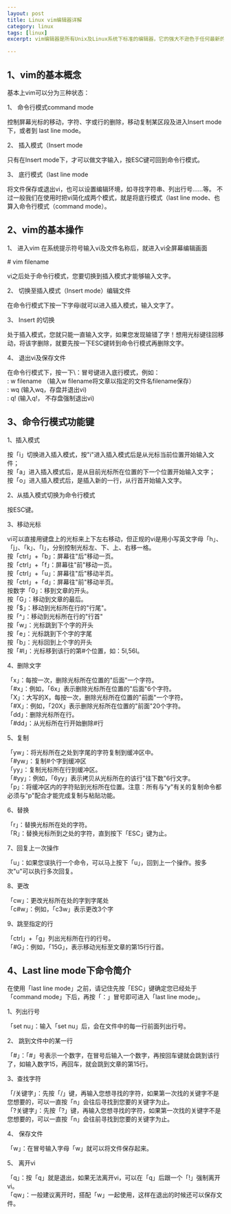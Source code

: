 ```yaml
---
layout: post
title: Linux vim编辑器详解
category: linux
tags: [linux]
excerpt: vim编辑器是所有Unix及Linux系统下标准的编辑器，它的强大不逊色于任何最新的文本编辑器;vi也是Linux中最基本的文本编辑器,vim就是vi的升级版。

---
```


## 1、vim的基本概念

基本上vim可以分为三种状态：

1、 命令行模式command mode

控制屏幕光标的移动，字符、字或行的删除，移动复制某区段及进入Insert mode下，或者到 last line mode。

2、 插入模式（Insert mode

只有在Insert mode下，才可以做文字输入，按ESC键可回到命令行模式。

3、 底行模式（last line mode

将文件保存或退出vi，也可以设置编辑环境，如寻找字符串、列出行号……等。
不过一般我们在使用时把vi简化成两个模式，就是将底行模式（last line mode、也算入命令行模式（command mode）。

## 2、vim的基本操作

1、 进入vim
在系统提示符号输入vi及文件名称后，就进入vi全屏幕编辑画面

\# vim filename

vi之后处于命令行模式，您要切换到插入模式才能够输入文字。  

2、 切换至插入模式（Insert mode）编辑文件  

在命令行模式下按一下字母i就可以进入插入模式，输入文字了。  

3、 Insert 的切换  

处于插入模式，您就只能一直输入文字，如果您发现输错了字！想用光标键往回移动，将该字删除，就要先按一下ESC键转到命令行模式再删除文字。  

4、 退出vi及保存文件  

在命令行模式下，按一下\：冒号键进入底行模式，例如：  
\: w filename （输入w filename将文章以指定的文件名filename保存）  
\: wq (输入wq，存盘并退出vi)  
\: q! (输入q!， 不存盘强制退出vi) 
 
## 3、命令行模式功能键  

1、插入模式  

按「i」切换进入插入模式，按"i"进入插入模式后是从光标当前位置开始输入文件；  
按「a」进入插入模式后，是从目前光标所在位置的下一个位置开始输入文字；  
按「o」进入插入模式后，是插入新的一行，从行首开始输入文字。  

2、从插入模式切换为命令行模式  

按ESC键。  

3、移动光标  

vi可以直接用键盘上的光标来上下左右移动，但正规的vi是用小写英文字母「h」、「j」、「k」、「l」，分别控制光标左、下、上、右移一格。  
按「ctrl」+「b」：屏幕往"后"移动一页。  
按「ctrl」+「f」：屏幕往"前"移动一页。  
按「ctrl」+「u」：屏幕往"后"移动半页。  
按「ctrl」+「d」：屏幕往"前"移动半页。  
按数字「0」：移到文章的开头。  
按「G」：移动到文章的最后。  
按「$」：移动到光标所在行的"行尾"。  
按「^」：移动到光标所在行的"行首"  
按「w」：光标跳到下个字的开头  
按「e」：光标跳到下个字的字尾  
按「b」：光标回到上个字的开头  
按「#l」：光标移到该行的第#个位置，如：5l,56l。  

4、删除文字  

「x」：每按一次，删除光标所在位置的"后面"一个字符。  
「#x」：例如，「6x」表示删除光标所在位置的"后面"6个字符。  
「X」：大写的X，每按一次，删除光标所在位置的"前面"一个字符。  
「#X」：例如，「20X」表示删除光标所在位置的"前面"20个字符。  
「dd」：删除光标所在行。  
「#dd」：从光标所在行开始删除#行  

5、复制  

「yw」：将光标所在之处到字尾的字符复制到缓冲区中。  
「#yw」：复制#个字到缓冲区  
「yy」：复制光标所在行到缓冲区。  
「#yy」：例如，「6yy」表示拷贝从光标所在的该行"往下数"6行文字。  
「p」：将缓冲区内的字符贴到光标所在位置。注意：所有与"y"有关的复制命令都必须与"p"配合才能完成复制与粘贴功能。  

6、替换  

「r」：替换光标所在处的字符。  
「R」：替换光标所到之处的字符，直到按下「ESC」键为止。  

7、回复上一次操作  

「u」：如果您误执行一个命令，可以马上按下「u」，回到上一个操作。按多次"u"可以执行多次回复。  

8、更改  

「cw」：更改光标所在处的字到字尾处  
「c#w」：例如，「c3w」表示更改3个字  

9、跳至指定的行  

「ctrl」+「g」列出光标所在行的行号。  
「#G」：例如，「15G」，表示移动光标至文章的第15行行首。  

## 4、Last line mode下命令简介  

在使用「last line mode」之前，请记住先按「ESC」键确定您已经处于「command mode」下后，再按「：」冒号即可进入「last line mode」。  

1、列出行号  

「set nu」：输入「set nu」后，会在文件中的每一行前面列出行号。 
 
2、 跳到文件中的某一行  

「#」：「#」号表示一个数字，在冒号后输入一个数字，再按回车键就会跳到该行了，如输入数字15，再回车，就会跳到文章的第15行。  

3、查找字符 

「/关键字」：先按「/」键，再输入您想寻找的字符，如果第一次找的关键字不是您想要的，可以一直按「n」会往后寻找到您要的关键字为止。  
「?关键字」：先按「?」键，再输入您想寻找的字符，如果第一次找的关键字不是您想要的，可以一直按「n」会往前寻找到您要的关键字为止。  

4、 保存文件  

「w」：在冒号输入字母「w」就可以将文件保存起来。
  
5、 离开vi  

「q」：按「q」就是退出，如果无法离开vi，可以在「q」后跟一个「!」强制离开vi。  
「qw」：一般建议离开时，搭配「w」一起使用，这样在退出的时候还可以保存文件。  



